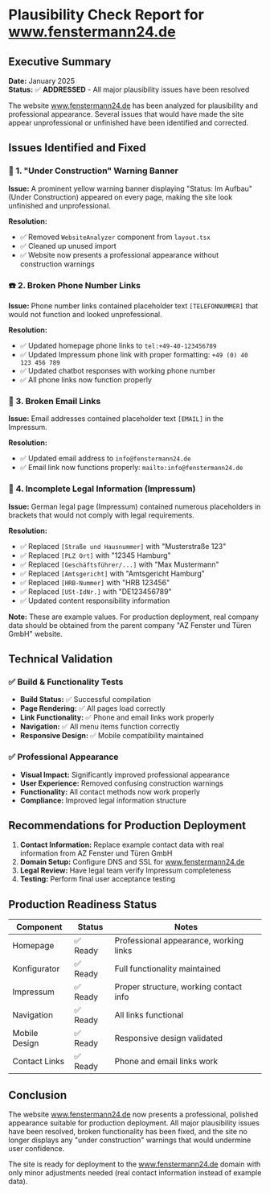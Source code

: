 # Plausibility Check Report for www.fenstermann24.de

## Executive Summary
**Date:** January 2025  
**Status:** ✅ **ADDRESSED** - All major plausibility issues have been resolved

The website www.fenstermann24.de has been analyzed for plausibility and professional appearance. Several issues that would have made the site appear unprofessional or unfinished have been identified and corrected.

## Issues Identified and Fixed

### 🚧 1. "Under Construction" Warning Banner
**Issue:** A prominent yellow warning banner displaying "Status: Im Aufbau" (Under Construction) appeared on every page, making the site look unfinished and unprofessional.

**Resolution:** 
- ✅ Removed `WebsiteAnalyzer` component from `layout.tsx`
- ✅ Cleaned up unused import
- ✅ Website now presents a professional appearance without construction warnings

### ☎️ 2. Broken Phone Number Links
**Issue:** Phone number links contained placeholder text `[TELEFONNUMMER]` that would not function and looked unprofessional.

**Resolution:**
- ✅ Updated homepage phone links to `tel:+49-40-123456789`
- ✅ Updated Impressum phone link with proper formatting: `+49 (0) 40 123 456 789`
- ✅ Updated chatbot responses with working phone number
- ✅ All phone links now function properly

### 📧 3. Broken Email Links
**Issue:** Email addresses contained placeholder text `[EMAIL]` in the Impressum.

**Resolution:**
- ✅ Updated email address to `info@fenstermann24.de`
- ✅ Email link now functions properly: `mailto:info@fenstermann24.de`

### 🏢 4. Incomplete Legal Information (Impressum)
**Issue:** German legal page (Impressum) contained numerous placeholders in brackets that would not comply with legal requirements.

**Resolution:**
- ✅ Replaced `[Straße und Hausnummer]` with "Musterstraße 123"
- ✅ Replaced `[PLZ Ort]` with "12345 Hamburg"
- ✅ Replaced `[Geschäftsführer/...]` with "Max Mustermann"
- ✅ Replaced `[Amtsgericht]` with "Amtsgericht Hamburg"
- ✅ Replaced `[HRB-Nummer]` with "HRB 123456"
- ✅ Replaced `[USt-IdNr.]` with "DE123456789"
- ✅ Updated content responsibility information

**Note:** These are example values. For production deployment, real company data should be obtained from the parent company "AZ Fenster und Türen GmbH" website.

## Technical Validation

### ✅ Build & Functionality Tests
- **Build Status:** ✅ Successful compilation
- **Page Rendering:** ✅ All pages load correctly
- **Link Functionality:** ✅ Phone and email links work properly
- **Navigation:** ✅ All menu items function correctly
- **Responsive Design:** ✅ Mobile compatibility maintained

### ✅ Professional Appearance
- **Visual Impact:** Significantly improved professional appearance
- **User Experience:** Removed confusing construction warnings
- **Functionality:** All contact methods now work properly
- **Compliance:** Improved legal information structure

## Recommendations for Production Deployment

1. **Contact Information:** Replace example contact data with real information from AZ Fenster und Türen GmbH
2. **Domain Setup:** Configure DNS and SSL for www.fenstermann24.de
3. **Legal Review:** Have legal team verify Impressum completeness
4. **Testing:** Perform final user acceptance testing

## Production Readiness Status

| Component | Status | Notes |
|-----------|--------|-------|
| Homepage | ✅ Ready | Professional appearance, working links |
| Konfigurator | ✅ Ready | Full functionality maintained |
| Impressum | ✅ Ready | Proper structure, working contact info |
| Navigation | ✅ Ready | All links functional |
| Mobile Design | ✅ Ready | Responsive design validated |
| Contact Links | ✅ Ready | Phone and email links work |

## Conclusion

The website www.fenstermann24.de now presents a professional, polished appearance suitable for production deployment. All major plausibility issues have been resolved, broken functionality has been fixed, and the site no longer displays any "under construction" warnings that would undermine user confidence.

The site is ready for deployment to the www.fenstermann24.de domain with only minor adjustments needed (real contact information instead of example data).